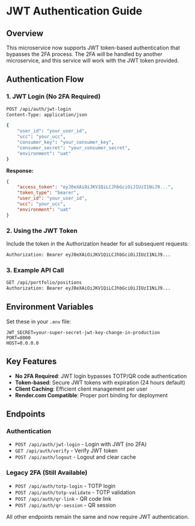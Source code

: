 # JWT Authentication Guide

## Overview
This microservice now supports JWT token-based authentication that bypasses the 2FA process. The 2FA will be handled by another microservice, and this service will work with the JWT token provided.

## Authentication Flow

### 1. JWT Login (No 2FA Required)
```bash
POST /api/auth/jwt-login
Content-Type: application/json

{
    "user_id": "your_user_id",
    "ucc": "your_ucc",
    "consumer_key": "your_consumer_key",
    "consumer_secret": "your_consumer_secret",
    "environment": "uat"
}
```

**Response:**
```json
{
    "access_token": "eyJ0eXAiOiJKV1QiLCJhbGciOiJIUzI1NiJ9...",
    "token_type": "bearer",
    "user_id": "your_user_id",
    "ucc": "your_ucc",
    "environment": "uat"
}
```

### 2. Using the JWT Token
Include the token in the Authorization header for all subsequent requests:

```bash
Authorization: Bearer eyJ0eXAiOiJKV1QiLCJhbGciOiJIUzI1NiJ9...
```

### 3. Example API Call
```bash
GET /api/portfolio/positions
Authorization: Bearer eyJ0eXAiOiJKV1QiLCJhbGciOiJIUzI1NiJ9...
```

## Environment Variables
Set these in your `.env` file:

```env
JWT_SECRET=your-super-secret-jwt-key-change-in-production
PORT=8000
HOST=0.0.0.0
```

## Key Features
- **No 2FA Required**: JWT login bypasses TOTP/QR code authentication
- **Token-based**: Secure JWT tokens with expiration (24 hours default)
- **Client Caching**: Efficient client management per user
- **Render.com Compatible**: Proper port binding for deployment

## Endpoints

### Authentication
- `POST /api/auth/jwt-login` - Login with JWT (no 2FA)
- `GET /api/auth/verify` - Verify JWT token
- `POST /api/auth/logout` - Logout and clear cache

### Legacy 2FA (Still Available)
- `POST /api/auth/totp-login` - TOTP login
- `POST /api/auth/totp-validate` - TOTP validation
- `POST /api/auth/qr-link` - QR code link
- `POST /api/auth/qr-session` - QR session

All other endpoints remain the same and now require JWT authentication.
